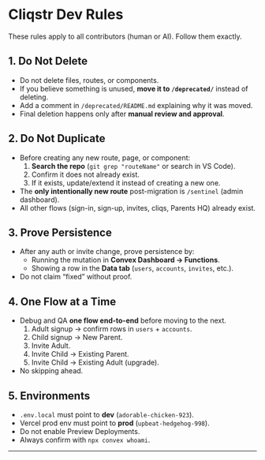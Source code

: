 # Cliqstr Dev Rules

These rules apply to all contributors (human or AI). Follow them exactly.

## 1. Do Not Delete
- Do not delete files, routes, or components.
- If you believe something is unused, **move it to `/deprecated/`** instead of deleting.
- Add a comment in `/deprecated/README.md` explaining why it was moved.
- Final deletion happens only after **manual review and approval**.

## 2. Do Not Duplicate
- Before creating any new route, page, or component:
  1. **Search the repo** (`git grep "routeName"` or search in VS Code).
  2. Confirm it does not already exist.
  3. If it exists, update/extend it instead of creating a new one.
- The **only intentionally new route** post-migration is `/sentinel` (admin dashboard).
- All other flows (sign-in, sign-up, invites, cliqs, Parents HQ) already exist.

## 3. Prove Persistence
- After any auth or invite change, prove persistence by:
  - Running the mutation in **Convex Dashboard → Functions**.
  - Showing a row in the **Data tab** (`users`, `accounts`, `invites`, etc.).
- Do not claim “fixed” without proof.

## 4. One Flow at a Time
- Debug and QA **one flow end-to-end** before moving to the next.
  1. Adult signup → confirm rows in `users` + `accounts`.
  2. Child signup → New Parent.
  3. Invite Adult.
  4. Invite Child → Existing Parent.
  5. Invite Child → Existing Adult (upgrade).
- No skipping ahead.

## 5. Environments
- `.env.local` must point to **dev** (`adorable-chicken-923`).
- Vercel prod env must point to **prod** (`upbeat-hedgehog-998`).
- Do not enable Preview Deployments.
- Always confirm with `npx convex whoami`.

---
